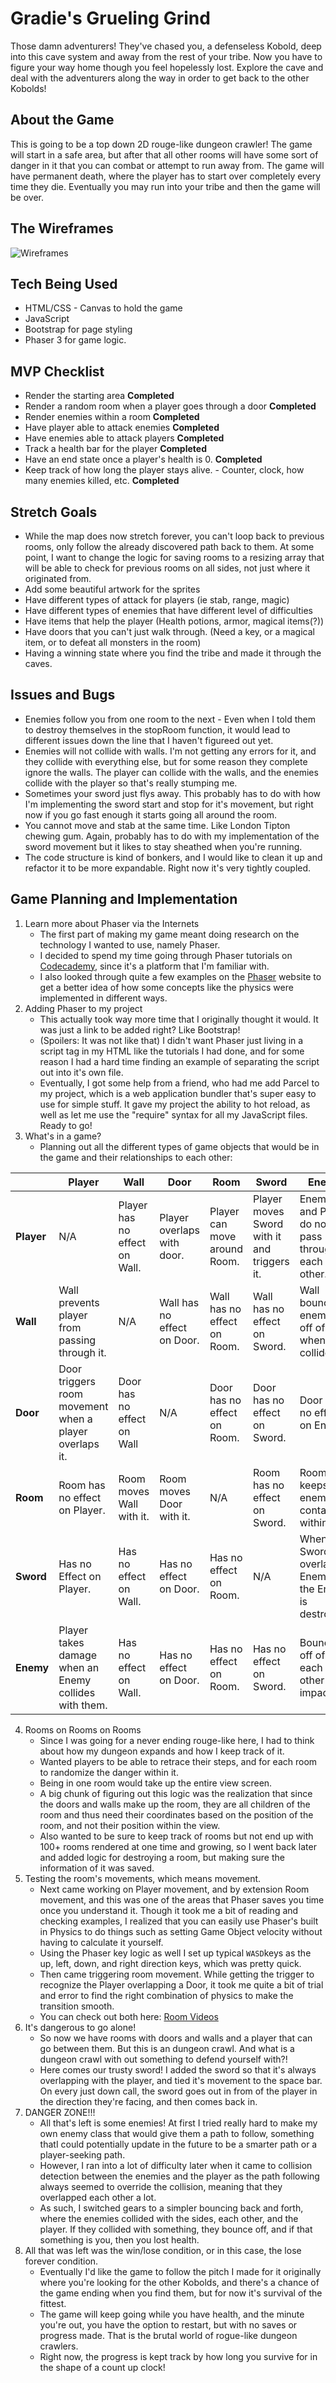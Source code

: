 # Gradie's Grueling Grind
Those damn adventurers! They've chased you, a defenseless Kobold, deep into this cave system and away from the rest of your tribe. Now you have to figure your way home though you feel hopelessly lost. Explore the cave and deal with the adventurers along the way in order to get back to the other Kobolds!

## About the Game
This is going to be a top down 2D rouge-like dungeon crawler! The game will start in a safe area, but after that all other rooms will have some sort of danger in it that you can combat or attempt to run away from. The game will have permanent death, where the player has to start over completely every time they die. Eventually you may run into your tribe and then the game will be over.

## The Wireframes
![Wireframes](/assets/wireframe.PNG)


## Tech Being Used
* HTML/CSS - Canvas to hold the game
* JavaScript
* Bootstrap for page styling
* Phaser 3 for game logic.

## MVP Checklist
* Render the starting area **Completed**
* Render a random room when a player goes through a door **Completed**
* Render enemies within a room **Completed**
* Have player able to attack enemies **Completed**
* Have enemies able to attack players **Completed**
* Track a health bar for the player **Completed**
* Have an end state once a player's health is 0. **Completed**
* Keep track of how long the player stays alive. - Counter, clock, how many enemies killed, etc. **Completed**

## Stretch Goals
* While the map does now stretch forever, you can't loop back to previous rooms, only follow the already discovered path back to them. At some point, I want to change the logic for saving rooms to a resizing array that will be able to check for previous rooms on all sides, not just where it originated from.
* Add some beautiful artwork for the sprites
* Have different types of attack for players (ie stab, range, magic)
* Have different types of enemies that have different level of difficulties
* Have items that help the player (Health potions, armor, magical items(?))
* Have doors that you can't just walk through. (Need a key, or a magical item, or to defeat all monsters in the room)
* Having a winning state where you find the tribe and made it through the caves.

## Issues and Bugs
* Enemies follow you from one room to the next - Even when I told them to destroy themselves in the stopRoom function, it would lead to different issues down the line that I haven't figureed out yet.
* Enemies will not collide with walls. I'm not getting any errors for it, and they collide with everything else, but for some reason they complete ignore the walls. The player can collide with the walls, and the enemies collide with the player so that's really stumping me.
* Sometimes your sword just flys away. This probably has to do with how I'm implementing the sword start and stop for it's movement, but right now if you go fast enough it starts going all around the room.
* You cannot move and stab at the same time. Like London Tipton chewing gum. Again, probably has to do with my implementation of the sword movement but it likes to stay sheathed when you're running.
* The code structure is kind of bonkers, and I would like to clean it up and refactor it to be more expandable. Right now it's very tightly coupled.

## Game Planning and Implementation

1. Learn more about Phaser via the Internets
	- The first part of making my game meant doing research on the technology I wanted to use, namely Phaser. 
	- I decided to spend my time going through Phaser tutorials on [Codecademy](https://www.codecademy.com/learn/learn-phaser), since it's a platform that I'm familiar with.
	- I also looked through quite a few examples on the [Phaser]([https://phaser.io/examples](https://phaser.io/examples)) website to get a better idea of how some concepts like the physics were implemented in different ways.
2. Adding Phaser to my project
	- This actually took way more time that I originally thought it would. It was just a link to be added right? Like Bootstrap!
	- (Spoilers: It was not like that) I didn't want Phaser just living in a script tag in my HTML like the tutorials I had done, and for some reason I had a hard time finding an example of separating the script out into it's own file.
	- Eventually, I got some help from a friend, who had me add Parcel to my project, which is a web application bundler that's super easy to use for simple stuff. It gave my project the ability to hot reload, as well as let me use the "require" syntax for all my JavaScript files. Ready to go!
3.  What's in a game?
	- Planning out all the different types of game objects that would be in the game and their relationships to each other:
	
|  |Player |Wall | Door| Room | Sword | Enemy | 
|--|--|--|--|--|--|--|
| **Player** | N/A |Player has no effect on Wall.  | Player overlaps with door.| Player can move around Room. | Player moves Sword with it and triggers it. | Enemy and Player do not pass through each other.  | 
| **Wall** | Wall prevents player from passing through it.| N/A | Wall has no effect on Door. | Wall has no effect on Room. | Wall has no effect on Sword. | Wall bounces enemies off of it when they collide. |
| **Door** | Door triggers room movement when a player overlaps it. | Door has no effect on Wall  | N/A | Door has no effect on Room. | Door has no effect on Sword. | Door has no effect on Enemy.
|**Room**| Room has no effect on Player. | Room moves Wall with it. | Room moves Door with it. | N/A | Room has no effect on Sword. | Room keeps all enemies contained within it. |
|**Sword** | Has no Effect on Player. | Has no effect on Wall. | Has no effect on Door. | Has no effect on Room. | N/A | When Sword overlaps Enemy, the Enemy is destroyed. |
|**Enemy**| Player takes damage when an Enemy collides with them. |Has no effect on Wall. | Has no effect on Door. | Has no effect on Room. | Has no effect on Sword. | Bounces off of each other on impact.

4.  Rooms on Rooms on Rooms
	 - Since I was going for a never ending rouge-like here, I had to think about how my dungeon expands and how I keep track of it.
	 - Wanted players to be able to retrace their steps, and for each room to randomize the danger within it.
	 - Being in one room would take up the entire view screen.
	 - A big chunk of figuring out this logic was the realization that since the doors and walls make up the room, they are all children of the room and thus need their coordinates based on the position of the room, and not their position within the view.
	 - Also wanted to be sure to keep track of rooms but not end up with 100+ rooms rendered at one time and growing, so I went back later and added logic for destroying a room, but making sure the information of it was saved.
5. Testing the room's movements, which means movement.
	- Next came working on Player movement,  and by extension Room movement, and this was one of the areas that Phaser saves you time once you understand it. Though it took me a bit of reading and checking examples, I realized that you can easily use Phaser's built in Physics to do things such as setting Game Object velocity without having to calculate it yourself.
	- Using the Phaser key logic as well I set up typical `WASD`keys as the up, left, down, and right direction keys, which was pretty quick.
	- Then came triggering room movement. While getting the trigger to recognize the Player overlapping a Door, it took me quite a bit of trial and error to find the right combination of physics to make the transition smooth.
	- You can check out both here: [Room Videos](https://www.instagram.com/p/B8PXuY6FNZT/)
6. It's dangerous to go alone!
	 - So now we have rooms with doors and walls and a player that can go between them. But this is an dungeon crawl. And what is a dungeon crawl with out something to defend yourself with?!
	 - Here comes our trusty sword! I added the sword so that it's always overlapping with the player, and tied it's movement to the space bar. On every just down call, the sword goes out in from of the player in the direction they're facing, and then comes back in.
7. DANGER ZONE!!!
	- All that's left is some enemies! At first I tried really hard to make my own enemy class that would give them a path to follow, something thatI could potentially update in the future to be a smarter path or a player-seeking path.
	- However, I ran into a lot of difficulty later when it came to collision detection between the enemies and the player as the path following always seemed to override the collision, meaning that they overlapped each other a lot. 
	- As such, I switched gears to a simpler bouncing back and forth, where the enemies collided   with the sides, each other, and the player. If they collided with something, they bounce off, and if that something is you, then you lost health.
8. All that was left was the win/lose condition, or in this case, the lose forever condition.
	- Eventually I'd like the game to follow the pitch I made for it originally where you're looking for the other Kobolds, and there's a chance of the game ending when you find them, but for now it's survival of the fittest.
	- The game will keep going while you have health, and the minute you're out, you have the option to restart, but with no saves or progress made. That is the brutal world of rogue-like dungeon crawlers.
	- Right now, the progress is kept track by how long you survive for in the shape of a count up clock!
